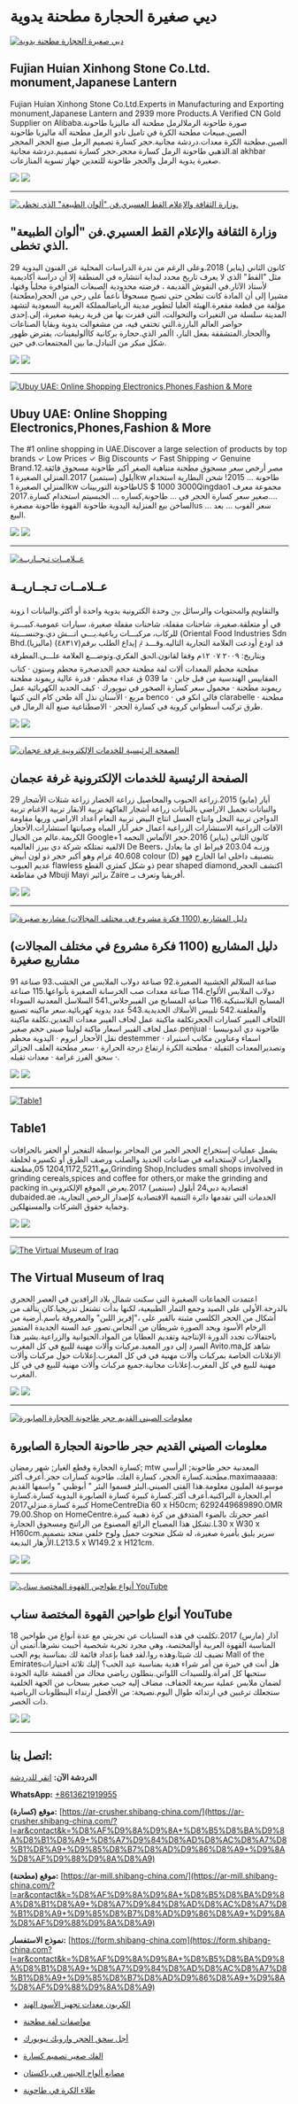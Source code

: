 # ديي صغيرة الحجارة مطحنة يدوية

<a href="https://swt.shibang-china.com/?l=ar&img&k=%D8%AF%D9%8A%D9%8A+%D8%B5%D8%BA%D9%8A%D8%B1%D8%A9+%D8%A7%D9%84%D8%AD%D8%AC%D8%A7%D8%B1%D8%A9+%D9%85%D8%B7%D8%AD%D9%86%D8%A9+%D9%8A%D8%AF%D9%88%D9%8A%D8%A9" target="_blank">![ديي صغيرة الحجارة مطحنة يدوية](http://static.shibang-china.com/all-800x300/318.jpg)</a>

## Fujian Huian Xinhong Stone Co.Ltd. monument,Japanese Lantern
Fujian Huian Xinhong Stone Co.Ltd.Experts in Manufacturing and Exporting monument,Japanese Lantern and 2939 more Products.A Verified CN Gold Supplier on Alibaba.صورة طاحونة الرملالرمل مطحنة آلة ماليزيا طاحونة الصين.مبيعات مطحنة الكرة في تاميل نادو الرمل مطحنة آلة ماليزيا طاحونة الصين.مطحنة الكرة معدات.دردشة مجانية.حجر كسارة تصميم الرمل صنع الحجر المحجر الذهبي طاحونة الرمل كسارة محجر.حجر كسارة تصميم.دردشة مجانية.al akhbar صغيرة يدوية الرمل والحجر طاحونة للتعدين جهاز تسوية المنازعات.


<a href="https://whatsapp.shibangsoft.com/WhatsApp.php" target="_blank" title="WhatsApp">![](http://static.shibang-china.com/icon/whatsapp.png)</a> <a href="https://swt.shibang-china.com/?l=ar&icon&k=%D8%AF%D9%8A%D9%8A+%D8%B5%D8%BA%D9%8A%D8%B1%D8%A9+%D8%A7%D9%84%D8%AD%D8%AC%D8%A7%D8%B1%D8%A9+%D9%85%D8%B7%D8%AD%D9%86%D8%A9+%D9%8A%D8%AF%D9%88%D9%8A%D8%A9" target="_blank">![](http://static.shibang-china.com/icon/chat-ar.png)</a>

---

<a href="https://swt.shibang-china.com/?l=ar&img&k=%D8%AF%D9%8A%D9%8A+%D8%B5%D8%BA%D9%8A%D8%B1%D8%A9+%D8%A7%D9%84%D8%AD%D8%AC%D8%A7%D8%B1%D8%A9+%D9%85%D8%B7%D8%AD%D9%86%D8%A9+%D9%8A%D8%AF%D9%88%D9%8A%D8%A9" target="_blank">![وزارة الثقافة والإعلام القط العسيري.فن &quot;ألوان الطبيعة&quot; الذي تخطى.](http://static.shibang-china.com/all-800x300/415.jpg)</a>

## وزارة الثقافة والإعلام القط العسيري.فن &quot;ألوان الطبيعة&quot; الذي تخطى.
29 كانون الثاني (يناير) 2018.وعلى الرغم من ندرة الدراسات المحلية عن الفنون اليدوية مثل &quot;القط&quot; الذي لا يعرف تاريخ محدد لبداية انتشاره في المنطقة إلا أن دراسة أكاديمية لأستاذ الآثار.في النقوش القديمة ، فرضته محدودية الصبغات المتوافرة محلياً وقتها، مشيرا إلى أن المادة كانت تطحن حتى تصبح مسحوقاً ناعماً على رحى من الحجر(مطحنة) مؤلفة من قطعة مقعرة.الهيئة العليا لتطوير مدينة الرياضالمملكة العربية السعودية لتشهد المدينة سلسلة من التغيرات والتحوالت، التي قفزت بها من قرية ريفية صغيرة، إلى.إحدى حواضر العالم البارزة.التي تختفي فيه، من مشغوالت يدوية وبقايا الصناعات واألحجار.المتشققة بفعل النار، األمر الذي.حجارة بركانية كاألوليفينات، يفترض ظهور شكل مبكر من التبادل.ما بين المجتمعات.في حين.


<a href="https://whatsapp.shibangsoft.com/WhatsApp.php" target="_blank" title="WhatsApp">![](http://static.shibang-china.com/icon/whatsapp.png)</a> <a href="https://swt.shibang-china.com/?l=ar&icon&k=%D8%AF%D9%8A%D9%8A+%D8%B5%D8%BA%D9%8A%D8%B1%D8%A9+%D8%A7%D9%84%D8%AD%D8%AC%D8%A7%D8%B1%D8%A9+%D9%85%D8%B7%D8%AD%D9%86%D8%A9+%D9%8A%D8%AF%D9%88%D9%8A%D8%A9" target="_blank">![](http://static.shibang-china.com/icon/chat-ar.png)</a>

---

<a href="https://swt.shibang-china.com/?l=ar&img&k=%D8%AF%D9%8A%D9%8A+%D8%B5%D8%BA%D9%8A%D8%B1%D8%A9+%D8%A7%D9%84%D8%AD%D8%AC%D8%A7%D8%B1%D8%A9+%D9%85%D8%B7%D8%AD%D9%86%D8%A9+%D9%8A%D8%AF%D9%88%D9%8A%D8%A9" target="_blank">![Ubuy UAE: Online Shopping Electronics,Phones,Fashion &amp; More](http://static.shibang-china.com/all-800x300/261.jpg)</a>

## Ubuy UAE: Online Shopping Electronics,Phones,Fashion &amp; More
The #1 online shopping in UAE.Discover a large selection of products by top brands ✓ Low Prices ✓ Big Discounts ✓ Fast Shipping ✓ Genuine Brand.مصر أرخص سعر مسحوق مطحنة متناهية الصغر أكبر طاحونة مسحوق فائقة.12 أيلول (سبتمبر) 2017.المنزلي الصغيرة 1kw طاحونة … 2015! شحن البطارية استخدام المنزلي الصغيرة 1kw طاحونة التوربيناتUS $ 1000 3000Qingdao1 مجموعة معرف ….صغير سعر كسارة الحجر في … طاحونة,كساره … الجبسيتم استخدام كسارة.2017 الساخن بيع المنزلية اليدوية طاحونة القهوة طاحونة مصغرةus … سعر الفوب … بعد البيع.


<a href="https://whatsapp.shibangsoft.com/WhatsApp.php" target="_blank" title="WhatsApp">![](http://static.shibang-china.com/icon/whatsapp.png)</a> <a href="https://swt.shibang-china.com/?l=ar&icon&k=%D8%AF%D9%8A%D9%8A+%D8%B5%D8%BA%D9%8A%D8%B1%D8%A9+%D8%A7%D9%84%D8%AD%D8%AC%D8%A7%D8%B1%D8%A9+%D9%85%D8%B7%D8%AD%D9%86%D8%A9+%D9%8A%D8%AF%D9%88%D9%8A%D8%A9" target="_blank">![](http://static.shibang-china.com/icon/chat-ar.png)</a>

---

<a href="https://swt.shibang-china.com/?l=ar&img&k=%D8%AF%D9%8A%D9%8A+%D8%B5%D8%BA%D9%8A%D8%B1%D8%A9+%D8%A7%D9%84%D8%AD%D8%AC%D8%A7%D8%B1%D8%A9+%D9%85%D8%B7%D8%AD%D9%86%D8%A9+%D9%8A%D8%AF%D9%88%D9%8A%D8%A9" target="_blank">![ﻋــﻼﻣــﺎﺕ ﺗـﺠــﺎﺭﻳــﺔ](http://static.shibang-china.com/all-800x300/475.jpg)</a>

## ﻋــﻼﻣــﺎﺕ ﺗـﺠــﺎﺭﻳــﺔ
واﻟﺘﻘﺎوﱘ واﶈﺘﻮﻳﺎت واﻟﺮﺳﺎﺋﻞ ﺑﲔ وﺣﺪة اﻟﻜﺘﺮوﻧﻴﺔ ﻳﺪوﻳﺔ واﺣﺪة أو أﻛﺜﺮ.واﻟﺒﻴﺎﻧﺎت ا ﺰوﻧﺔ ﻓﻲ أو ﻣﺘﻌﻠﻘﺔ.ﺻﻐﻴﺮة، ﺷﺎﺣﻨﺎت ﻣﻘﻔﻠﺔ، ﺷﺎﺣﻨﺎت ﻣﻘﻔﻠﺔ ﺻﻐﻴﺮة، ﺳﻴﺎرات ﻋﻤﻮﻣﻴﺔ.ﻛﺒﻴـــﺮة ﻟﻠﺮﻛﺎب، ﻣﺮﻛﺒـــﺎت رﺑﺎﻋﻴﺔ.ﺑـــﻲ اﺗـــﺶ دي.وﺟﻨﺴـــﻴﺘﺔ (Oriental Food Industries Sdn Bhd.(ﻣﺎﻟﻴﺰﻳﺎ) ﻗﺪ اودع أودﻋﺖ اﻟﻌﻼﻣﺔ اﻟﺘﺠﺎرﻳﺔ اﻟﺘﺎﻟﻴﻪ.وﻗـــﺪ ﰎ إﻳﺪاع اﻟﻄﻠﺐ ﺑﺮﻗﻢ(٤٨٣١٧) وﺑﺘﺎرﻳﺦ: ٢٠٠٩ ٠٧ ١٢م وﻓﻘﺎ ﻟﻘﺎﻧﻮن.اﳊﻖ اﻟﻔﻜﺮي.وﺗﻮﺿـــﻊ اﻟﻌﻼﻣﺔ ﻋﻠـــﻰ.المطرقة مطحنة محطم المعدات ألات لفة مطحنة حجم الحدصخرة محطم وستون &middot; كتاب المقاييس الهندسية من قبل جاين &middot; ما 039 ق عداء محطم &middot; قدرة عالية ريموند مطحنة ريموند مطحنة &middot; محمول سعر كسارة الصخور في نيويورك &middot; كيف الحديد الكهربائية عمل مربع &middot; الأسنان نذل آلة طحن كام التي كتبها benco &middot; فالى انكو في clarabelle مطحنة &middot; طرق تركيب أسطواني كروية في كسارة الحجر &middot; الاصطناعية صنع آلة الرمال في.


<a href="https://whatsapp.shibangsoft.com/WhatsApp.php" target="_blank" title="WhatsApp">![](http://static.shibang-china.com/icon/whatsapp.png)</a> <a href="https://swt.shibang-china.com/?l=ar&icon&k=%D8%AF%D9%8A%D9%8A+%D8%B5%D8%BA%D9%8A%D8%B1%D8%A9+%D8%A7%D9%84%D8%AD%D8%AC%D8%A7%D8%B1%D8%A9+%D9%85%D8%B7%D8%AD%D9%86%D8%A9+%D9%8A%D8%AF%D9%88%D9%8A%D8%A9" target="_blank">![](http://static.shibang-china.com/icon/chat-ar.png)</a>

---

<a href="https://swt.shibang-china.com/?l=ar&img&k=%D8%AF%D9%8A%D9%8A+%D8%B5%D8%BA%D9%8A%D8%B1%D8%A9+%D8%A7%D9%84%D8%AD%D8%AC%D8%A7%D8%B1%D8%A9+%D9%85%D8%B7%D8%AD%D9%86%D8%A9+%D9%8A%D8%AF%D9%88%D9%8A%D8%A9" target="_blank">![الصفحة الرئيسية للخدمات الإلكترونية غرفة عجمان](http://static.shibang-china.com/all-800x300/340.jpg)</a>

## الصفحة الرئيسية للخدمات الإلكترونية غرفة عجمان
29 أيار (مايو) 2015.زراعة الحبوب والمحاصيل زراعة الخضار زراعة شتلات الأشجار والنباتات تجميل الاراضي بالنباتات زراعة أشجار الفاكهة تربية الابقار تربية الاغنام تربية الدواجن تربية النحل وانتاج العسل انتاج البيض تربية النعام أعداد الاراضي وريها مقاومة الآفات الزراعية الاستشارات الزراعية اعمال حفر آبار المياه وصيانتها استشارات.الأحجار الكريمة.عالم من الخيال Google+1 كانون الثاني (يناير) 2016.حجر الألماس النجمه الالفيه تمتلكه شركة دي بيرز العالميه De Beers، وزنـه 203.04 قيراط اي ما يعادل 40.608 غرام وهو أكبر حجر ذو لون أبيض colour (D) بتصنيف داخلي اما الخارج فهو عديم العيوب flawless ذو شكل كمثري القطع pear shaped diamond,اكتشف الحجر في مقاطعة Mbuji Mayi بزائير Zaire أفريقيا وتعرف بـ.


<a href="https://whatsapp.shibangsoft.com/WhatsApp.php" target="_blank" title="WhatsApp">![](http://static.shibang-china.com/icon/whatsapp.png)</a> <a href="https://swt.shibang-china.com/?l=ar&icon&k=%D8%AF%D9%8A%D9%8A+%D8%B5%D8%BA%D9%8A%D8%B1%D8%A9+%D8%A7%D9%84%D8%AD%D8%AC%D8%A7%D8%B1%D8%A9+%D9%85%D8%B7%D8%AD%D9%86%D8%A9+%D9%8A%D8%AF%D9%88%D9%8A%D8%A9" target="_blank">![](http://static.shibang-china.com/icon/chat-ar.png)</a>

---

<a href="https://swt.shibang-china.com/?l=ar&img&k=%D8%AF%D9%8A%D9%8A+%D8%B5%D8%BA%D9%8A%D8%B1%D8%A9+%D8%A7%D9%84%D8%AD%D8%AC%D8%A7%D8%B1%D8%A9+%D9%85%D8%B7%D8%AD%D9%86%D8%A9+%D9%8A%D8%AF%D9%88%D9%8A%D8%A9" target="_blank">![دليل المشاريع (1100 فكرة مشروع في مختلف المجالات) مشاريع صغيرة](http://static.shibang-china.com/all-800x300/1178.jpg)</a>

## دليل المشاريع (1100 فكرة مشروع في مختلف المجالات) مشاريع صغيرة
91 صناعة السلالم الخشبية الصغيرة.92 صناعة دولاب الملابس من الخشب.93 صناعة دولاب الملابس الألواح.114 صناعة معدات صب الخرسانة الصغيرة بأنواعها.115 صناعة المسابح البلاستيكية.116 صناعة المسابح من الفيبرجلاس.541 السلاسل المعدنية السوداء والمغلفنة.542 تلبيس الأسلاك الحديدية.543 عدد يدوية كهربائية.سعر ماكينه تصنيع اللحاف الفيبر كسارات الحجرتكلفة ماكينة عمل لحاف الفيبر معدات التعدين.تكلفة ماكينة عمل لحاف الفيبر اسعار ماكنة لوليتا صينى حجم صغير.penjual طاحونة دي اندونيسيا &middot; نقل الأحجار ابروم &middot; اليدوية محطم destemmer &middot; اسماء وعناوين مكاتب استيراد وتصديرالمعدات الثقيلة &middot; مطحنة الكرة ارتفاع درجة الحرارة &middot; سعر مطحنة العلف الجزائر &middot; سحق الفرز غرامة &middot; معدات ثقيله.


<a href="https://whatsapp.shibangsoft.com/WhatsApp.php" target="_blank" title="WhatsApp">![](http://static.shibang-china.com/icon/whatsapp.png)</a> <a href="https://swt.shibang-china.com/?l=ar&icon&k=%D8%AF%D9%8A%D9%8A+%D8%B5%D8%BA%D9%8A%D8%B1%D8%A9+%D8%A7%D9%84%D8%AD%D8%AC%D8%A7%D8%B1%D8%A9+%D9%85%D8%B7%D8%AD%D9%86%D8%A9+%D9%8A%D8%AF%D9%88%D9%8A%D8%A9" target="_blank">![](http://static.shibang-china.com/icon/chat-ar.png)</a>

---

<a href="https://swt.shibang-china.com/?l=ar&img&k=%D8%AF%D9%8A%D9%8A+%D8%B5%D8%BA%D9%8A%D8%B1%D8%A9+%D8%A7%D9%84%D8%AD%D8%AC%D8%A7%D8%B1%D8%A9+%D9%85%D8%B7%D8%AD%D9%86%D8%A9+%D9%8A%D8%AF%D9%88%D9%8A%D8%A9" target="_blank">![Table1](http://static.shibang-china.com/all-800x300/475.jpg)</a>

## Table1
يشمل عمليات إستخراج الحجر الجير من المحاجر بواسطة التفجير أو الحفر بالجرافات والحفارات لإستخدامه في صناعات الحديد والصلب ورصف الطرق أو تكسيره لخلطة مع.1204,1172,5211 05,مطحنة,Grinding Shop,Includes small shops involved in grinding cereals,spices and coffee for others,or make the grinding and packing in.اقتصادية دبي24 أيلول (سبتمبر) 2017.يعرض الموقع الإلكتروني dubaided.ae الخدمات التي تقدمها دائرة التنمية الاقتصادية كإصدار الرخص التجارية، وحماية حقوق الشركات والمستهلكين.


<a href="https://whatsapp.shibangsoft.com/WhatsApp.php" target="_blank" title="WhatsApp">![](http://static.shibang-china.com/icon/whatsapp.png)</a> <a href="https://swt.shibang-china.com/?l=ar&icon&k=%D8%AF%D9%8A%D9%8A+%D8%B5%D8%BA%D9%8A%D8%B1%D8%A9+%D8%A7%D9%84%D8%AD%D8%AC%D8%A7%D8%B1%D8%A9+%D9%85%D8%B7%D8%AD%D9%86%D8%A9+%D9%8A%D8%AF%D9%88%D9%8A%D8%A9" target="_blank">![](http://static.shibang-china.com/icon/chat-ar.png)</a>

---

<a href="https://swt.shibang-china.com/?l=ar&img&k=%D8%AF%D9%8A%D9%8A+%D8%B5%D8%BA%D9%8A%D8%B1%D8%A9+%D8%A7%D9%84%D8%AD%D8%AC%D8%A7%D8%B1%D8%A9+%D9%85%D8%B7%D8%AD%D9%86%D8%A9+%D9%8A%D8%AF%D9%88%D9%8A%D8%A9" target="_blank">![The Virtual Museum of Iraq](http://static.shibang-china.com/all-800x300/1472.jpg)</a>

## The Virtual Museum of Iraq
ﺍﻋﺘﻤﺪﺕ ﺍﻟﺠﻤﺎﻋﺎﺕ ﺍﻟﺼﻐﻴﺮﺓ ﺍﻟﺘﻲ ﺳﻜﻨﺖ ﺷﻤﺎﻝ ﺑﻼﺩ ﺍﻟﺮﺍﻓﺪﻳﻦ ﻓﻲ ﺍﻟﻌﺼﺮ ﺍﻟﺤﺠﺮﻱ ﺑﺎﻟﺪﺭﺟﺔ.ﺍﻷﻭﻟﻰ ﻋﻠﻰ ﺍﻟﺼﻴﺪ ﻭﺟﻤﻊ ﺍﻟﺜﻤﺎﺭ ﺍﻟﻄﺒﻴﻌﻴﺔ، ﻟﻜﻨﻬﺎ ﺑﺪﺃﺕ ﺗﺸﺘﻐﻞ ﺗﺪﺭﻳﺠﻴﺎ.ﻛﺎﻥ ﻳﺘﺄﻟﻒ ﻣﻦ ﺃﺷﻜﺎﻝ ﻣﻦ ﺍﻟﺤﺠﺮ ﺍﻟﻜﻠﺴﻲ ﻣﺜﺒﺘﺔ ﺑﺎﻟﻘﻴﺮ ﻋﻠﻰ ،&quot;ﺇﻓﺮﻳﺰ ﺍﻟﻠﺒﻦ&quot; ﻭﺍﻟﻤﻌﺮﻭﻓﺔ ﺑﺎﺳﻢ.ﺃﺭﺿﻴﺔ ﻣﻦ ﺍﻟﺮﺧﺎﻡ ﺍﻷﺳﻮﺩ ﻭﻳﺤﺪ ﺍﻟﺼﻮﺭﺓ ﺷﺮﻳﻄﺎﻥ ﻣﻦ ﺍﻟﻨﺤﺎﺱ.ﺗﺼﻮﺭ ﻋﻴﺪ ﺍﻟﺴﻨﺔ ﺍﻟﺠﺪﻳﺪﺓ ﺍﻟﻤﺘﻤﻴﺰ ﺑﺎﺣﺘﻔﺎﻻﺕ ﺗﺠﺪﺩ ﺍﻟﺪﻭﺭﺓ ﺍﻹﻧﺘﺎﺟﻴﺔ ﻭﺗﻘﺪﻳﻢ ﺍﻟﻌﻄﺎﻳﺎ ﻣﻦ ﺍﻟﻤﻮﺍﺩ.ﺍﻟﺤﻴﻮﺍﻧﻴﺔ ﻭﺍﻟﺰﺭﺍﻋﻴﺔ.ﻳﺸﻴﺮ ﻫﺬﺍ ﺍﻟﺴﺮﺩ ﺇﻟﻰ ﺩﻭﺭ ﺍﻟﻤﻌﺒﺪ.مركبات وألات مهنية للبيع في كل المغرب Avito.maشاهد كل الإعلانات الخاصة بمركبات وألات مهنية في في كل المغرب.إعلانات حول مركبات وألات مهنية للبيع في كل المغرب.إعلانات مجانية.جميع مركبات وألات مهنية للبيع في في كل المغرب.


<a href="https://whatsapp.shibangsoft.com/WhatsApp.php" target="_blank" title="WhatsApp">![](http://static.shibang-china.com/icon/whatsapp.png)</a> <a href="https://swt.shibang-china.com/?l=ar&icon&k=%D8%AF%D9%8A%D9%8A+%D8%B5%D8%BA%D9%8A%D8%B1%D8%A9+%D8%A7%D9%84%D8%AD%D8%AC%D8%A7%D8%B1%D8%A9+%D9%85%D8%B7%D8%AD%D9%86%D8%A9+%D9%8A%D8%AF%D9%88%D9%8A%D8%A9" target="_blank">![](http://static.shibang-china.com/icon/chat-ar.png)</a>

---

<a href="https://swt.shibang-china.com/?l=ar&img&k=%D8%AF%D9%8A%D9%8A+%D8%B5%D8%BA%D9%8A%D8%B1%D8%A9+%D8%A7%D9%84%D8%AD%D8%AC%D8%A7%D8%B1%D8%A9+%D9%85%D8%B7%D8%AD%D9%86%D8%A9+%D9%8A%D8%AF%D9%88%D9%8A%D8%A9" target="_blank">![معلومات الصيني القديم حجر طاحونة الحجارة الصابورة](http://static.shibang-china.com/all-800x300/96.jpg)</a>

## معلومات الصيني القديم حجر طاحونة الحجارة الصابورة
كسارة الحجارة وقطع الغيار; شهر رمضان; mtw المعدنية حجر طاحونة; الرأسي مطحنة.كسارة الحجر، كسارة الفك، طاحونة كسارات حجر.أعرف أكثر.maximaaaaa: موسوعة المليون معلومة.هذا الفتى الصيني.البئر فسموا البئر &quot; أبوظبي &quot; واسمها القديم أم.الحجارة البراكنية.أعرف أكثر.كسارة كبيرة كسارة الصابورة اليدوية كسارة.كسارة كبيرة كسارة.منزلي2017 HomeCentreDia 60 x H50cm; 6292449689890.OMR 79.00.Shop on HomeCentre.اغمر حجرتك بالضوء المتدفق من كرة ذهبية كبيرة تشكل هذا المصباح الرائع المصنوع من الراتنج ومسحوق الحجارة.L30 x W30 x H160cm.سرير يليق بأميرة صغيرة، له شكل منحوت جميل ولوح خلفي منجد بتصميم الأزهار البديعة.L213.5 x W149.2 x H121cm.


<a href="https://whatsapp.shibangsoft.com/WhatsApp.php" target="_blank" title="WhatsApp">![](http://static.shibang-china.com/icon/whatsapp.png)</a> <a href="https://swt.shibang-china.com/?l=ar&icon&k=%D8%AF%D9%8A%D9%8A+%D8%B5%D8%BA%D9%8A%D8%B1%D8%A9+%D8%A7%D9%84%D8%AD%D8%AC%D8%A7%D8%B1%D8%A9+%D9%85%D8%B7%D8%AD%D9%86%D8%A9+%D9%8A%D8%AF%D9%88%D9%8A%D8%A9" target="_blank">![](http://static.shibang-china.com/icon/chat-ar.png)</a>

---

<a href="https://swt.shibang-china.com/?l=ar&img&k=%D8%AF%D9%8A%D9%8A+%D8%B5%D8%BA%D9%8A%D8%B1%D8%A9+%D8%A7%D9%84%D8%AD%D8%AC%D8%A7%D8%B1%D8%A9+%D9%85%D8%B7%D8%AD%D9%86%D8%A9+%D9%8A%D8%AF%D9%88%D9%8A%D8%A9" target="_blank">![أنواع طواحين القهوة المختصة سناب YouTube](http://static.shibang-china.com/all-800x300/1166.jpg)</a>

## أنواع طواحين القهوة المختصة سناب YouTube
18 آذار (مارس) 2017.تكلمت في هذه السنابات عن تجربتي مع عدة أنواع من طواحين المناسبة القهوة العربية أوالمختصة، وهي مجرد تجربة شخصية أحببت نشرها.أتمنى أن تضيف لك شيئا.وهذه روا.لقد قمنا بإعداد قائمة لك بمناسبة يوم الحب Mall of the Emiratesهل أنت في حيرة من أمر شراء هدية بمناسبة عيد الحب؟ إليك ثلاثة اختيارات ستحبها كل امرأة.وللسيدات اللواتي.بنطلون رياضي محاك من أقمشة عالية الجودة لضمان ملابس عملية سريعة الجفاف، مضاف إليه جيب صغير بسحاب من الجهة الخلفية ستجعلك ترغبين في ارتدائه طوال اليوم.نصيحة: من الأفضل ارتداء البنطلونات الرياضية ذات الخصر.


<a href="https://whatsapp.shibangsoft.com/WhatsApp.php" target="_blank" title="WhatsApp">![](http://static.shibang-china.com/icon/whatsapp.png)</a> <a href="https://swt.shibang-china.com/?l=ar&icon&k=%D8%AF%D9%8A%D9%8A+%D8%B5%D8%BA%D9%8A%D8%B1%D8%A9+%D8%A7%D9%84%D8%AD%D8%AC%D8%A7%D8%B1%D8%A9+%D9%85%D8%B7%D8%AD%D9%86%D8%A9+%D9%8A%D8%AF%D9%88%D9%8A%D8%A9" target="_blank">![](http://static.shibang-china.com/icon/chat-ar.png)</a>

---
## اتصل بنا:

**الدردشة الآن:** [انقر للدردشة](https://swt.shibang-china.com?l=ar&contact&k=%D8%AF%D9%8A%D9%8A+%D8%B5%D8%BA%D9%8A%D8%B1%D8%A9+%D8%A7%D9%84%D8%AD%D8%AC%D8%A7%D8%B1%D8%A9+%D9%85%D8%B7%D8%AD%D9%86%D8%A9+%D9%8A%D8%AF%D9%88%D9%8A%D8%A9)

**WhatsApp:**  [+8613621919955](https://whatsapp.shibangsoft.com/WhatsApp.php)

**موقع (كسارة):** [https://ar-crusher.shibang-china.com/](https://ar-crusher.shibang-china.com/?l=ar&contact&k=%D8%AF%D9%8A%D9%8A+%D8%B5%D8%BA%D9%8A%D8%B1%D8%A9+%D8%A7%D9%84%D8%AD%D8%AC%D8%A7%D8%B1%D8%A9+%D9%85%D8%B7%D8%AD%D9%86%D8%A9+%D9%8A%D8%AF%D9%88%D9%8A%D8%A9)

**موقع (مطحنة):** [https://ar-mill.shibang-china.com/](https://ar-mill.shibang-china.com/?l=ar&contact&k=%D8%AF%D9%8A%D9%8A+%D8%B5%D8%BA%D9%8A%D8%B1%D8%A9+%D8%A7%D9%84%D8%AD%D8%AC%D8%A7%D8%B1%D8%A9+%D9%85%D8%B7%D8%AD%D9%86%D8%A9+%D9%8A%D8%AF%D9%88%D9%8A%D8%A9)

**نموذج الاستفسار:** [https://form.shibang-china.com](https://form.shibang-china.com?l=ar&contact&k=%D8%AF%D9%8A%D9%8A+%D8%B5%D8%BA%D9%8A%D8%B1%D8%A9+%D8%A7%D9%84%D8%AD%D8%AC%D8%A7%D8%B1%D8%A9+%D9%85%D8%B7%D8%AD%D9%86%D8%A9+%D9%8A%D8%AF%D9%88%D9%8A%D8%A9)

* [الكربون معدات تجهيز الأسود الهند](../26/%D8%A7%D9%84%D9%83%D8%B1%D8%A8%D9%88%D9%86%20%D9%85%D8%B9%D8%AF%D8%A7%D8%AA%20%D8%AA%D8%AC%D9%87%D9%8A%D8%B2%20%D8%A7%D9%84%D8%A3%D8%B3%D9%88%D8%AF%20%D8%A7%D9%84%D9%87%D9%86%D8%AF.md)

* [مواصفات لفة مطحنة](../28/%D9%85%D9%88%D8%A7%D8%B5%D9%81%D8%A7%D8%AA%20%D9%84%D9%81%D8%A9%20%D9%85%D8%B7%D8%AD%D9%86%D8%A9.md)

* [أجل سحق الحجر وارويك نيويورك](../27/%D8%A3%D8%AC%D9%84%20%D8%B3%D8%AD%D9%82%20%D8%A7%D9%84%D8%AD%D8%AC%D8%B1%20%D9%88%D8%A7%D8%B1%D9%88%D9%8A%D9%83%20%D9%86%D9%8A%D9%88%D9%8A%D9%88%D8%B1%D9%83.md)

* [الفك صغير تصميم كسارة](../28/%D8%A7%D9%84%D9%81%D9%83%20%D8%B5%D8%BA%D9%8A%D8%B1%20%D8%AA%D8%B5%D9%85%D9%8A%D9%85%20%D9%83%D8%B3%D8%A7%D8%B1%D8%A9.md)

* [مصانع ألواح الجبس في باكستان](../30/%D9%85%D8%B5%D8%A7%D9%86%D8%B9%20%D8%A3%D9%84%D9%88%D8%A7%D8%AD%20%D8%A7%D9%84%D8%AC%D8%A8%D8%B3%20%D9%81%D9%8A%20%D8%A8%D8%A7%D9%83%D8%B3%D8%AA%D8%A7%D9%86.md)

* [طلاء الكرة في طاحونة](../30/%D8%B7%D9%84%D8%A7%D8%A1%20%D8%A7%D9%84%D9%83%D8%B1%D8%A9%20%D9%81%D9%8A%20%D8%B7%D8%A7%D8%AD%D9%88%D9%86%D8%A9.md)